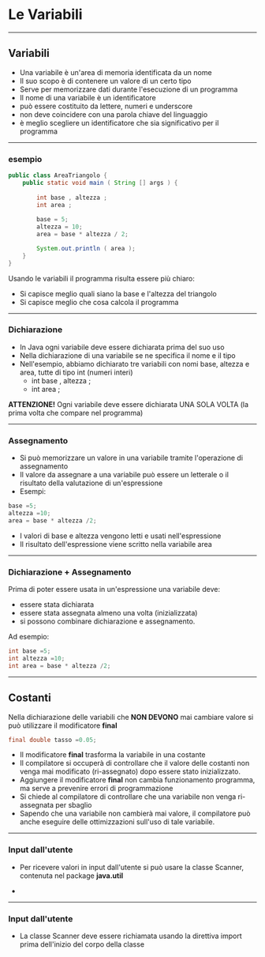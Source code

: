 # Le Variabili


---

## Variabili

* Una variabile è un'area di memoria identificata da un nome
* Il suo scopo è di contenere un valore di un certo tipo
* Serve per memorizzare dati durante l'esecuzione di un programma
* Il nome di una variabile è un identificatore
* può essere costituito da lettere, numeri e underscore 
* non deve coincidere con una parola chiave del linguaggio
* è meglio scegliere un identificatore che sia significativo per il programma


---

### esempio

```java
public class AreaTriangolo {
    public static void main ( String [] args ) {
        
        int base , altezza ;
        int area ;
        
        base = 5;
        altezza = 10;
        area = base * altezza / 2;

        System.out.println ( area );
    }
}
```

Usando le variabili il programma risulta essere più chiaro:
* Si capisce meglio quali siano la base e l'altezza del triangolo
* Si capisce meglio che cosa calcola il programma


---

### Dichiarazione

* In Java ogni variabile deve essere dichiarata prima del suo uso
* Nella dichiarazione di una variabile se ne specifica il nome e il tipo 
* Nell'esempio, abbiamo dichiarato tre variabili con nomi base, altezza e area, tutte di tipo int (numeri interi)
  * int base , altezza ;
  * int area ;

__ATTENZIONE!__ Ogni variabile deve essere dichiarata UNA SOLA VOLTA
(la prima volta che compare nel programma)


---

### Assegnamento

* Si può memorizzare un valore in una variabile tramite l'operazione di assegnamento
* Il valore da assegnare a una variabile può essere un letterale o il risultato della valutazione di un'espressione
* Esempi:

```java
base =5;
altezza =10;
area = base * altezza /2;
```

* I valori di base e altezza vengono letti e usati nell'espressione
* Il risultato dell'espressione viene scritto nella variabile area


---

### Dichiarazione + Assegnamento

Prima di poter essere usata in un'espressione una variabile deve:
* essere stata dichiarata
* essere stata assegnata almeno una volta (inizializzata)
* si possono combinare dichiarazione e assegnamento. 

Ad esempio:

```java
int base =5;
int altezza =10;
int area = base * altezza /2;
```


---

## Costanti

Nella dichiarazione delle variabili che **NON DEVONO** mai cambiare valore si può utilizzare il modificatore **final**

```java
final double tasso =0.05;
```

* Il modificatore **final** trasforma la variabile in una costante
* Il compilatore si occuperà di controllare che il valore delle costanti non venga mai modificato (ri-assegnato) dopo essere stato inizializzato.
* Aggiungere il modificatore **final** non cambia funzionamento programma, ma serve a prevenire errori di programmazione
* Si chiede al compilatore di controllare che una variabile non venga ri-assegnata per sbaglio
* Sapendo che una variabile non cambierà mai valore, il compilatore
 può anche eseguire delle ottimizzazioni sull'uso di tale variabile.



---

### Input dall'utente

* Per ricevere valori in input dall'utente si può usare la classe Scanner, contenuta nel package **java.util**

* 

---

### Input dall'utente

* La classe Scanner deve essere richiamata usando la direttiva import prima dell'inizio del corpo della classe


